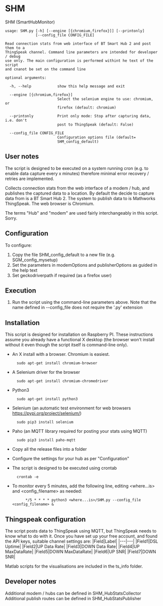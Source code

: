 # SHM
SHM (SmartHubMonitor)

	usage: SHM.py [-h] [--engine [{chromium,firefox}]] [--printonly]
	              [--config_file CONFIG_FILE]
	
	Read connection stats from web interface of BT Smart Hub 2 and post them to a
	ThingSpeak channel. Command line parameters are intended for developer / debug
	use only. The main configuration is performed withint he text of the script
	and cnanot be set on the command line
	
	optional arguments:
	
	  -h, --help            show this help message and exit
	
	  --engine [{chromium,firefox}]
	                        Select the selenium engine to use: chromium, or
	                        firefox (default: chromium)
	
	  --printonly           Print only mode: Stop after capturing data, i.e. don't
	                        post to ThingSpeak (default: False)
	
	  --config_file CONFIG_FILE
	                        Configuration options file (default=
	                        SHM_config_default)

## User notes
The script is designed to be executed on a system running cron (e.g. to enable data capture every x minutes) therefore minimal error recovery / retries are implemented.

Collects connection stats from the web interface of a modem / hub, and publishes the captured data to a location.
By default the decide to capture data from is a BT Smart Hub 2. The system to publish data to is Mathworks ThingSpeak. The web browser is Chromium.

The terms "Hub" and "modem" are used fairly interchangeably in this script. Sorry.

## Configuration
To configure:
1. Copy the file SHM_config_default to a new file (e.g. SGM_config_mysetup)
2. Set the parameters in modemOptions and publisherOptions as guided in the help text
3. Set geckodriverpath if required (as a firefox user)

## Execution
1. Run the script using the command-line parameters above. Note that the name defined in --config_file does not require the '.py' extension

## Installation
This script is designed for installation on Raspberry PI. These instructions assume you already have a functional X desktop (the browser won't install without it even though the script itself is command-line only).
* An X install with a browser. Chromium is easiest.

		sudo apt-get install chromium-browser

* A Selenium driver for the browser

		sudo apt-get install chromium-chromedriver

* Python3

		sudo apt-get install python3

* Selenium (an automatic test environment for web browsers <https://pypi.org/project/selenium/>)

		sudo pip3 install selenium

* Paho (an MQTT library required for posting your stats using MQTT)

		sudo pip3 install paho-mqtt

* Copy all the release files into a folder
* Configure the settings for your hub as per "Configuration"
* The script is designed to be executed using crontab

		crontab -e

* To monitor every 5 minutes, add the following line, editing <where...is> and <config_filename> as needed:

			*/5 * * * * python3 <where...is>/SHM.py --config_file <config_filename> &

## Thingspeak configuration
The script posts data to ThingSpeak using MQTT, but ThingSpeak needs to know what to do with it. Once you have set up your free account, and found the API keys, suitable channel settings are:
|Field|Label|
|---|---|
|Field1|DSL Uptime|
|Field2|UP Data Rate|
|Field3|DOWN Data Rate|
|Field4|UP MaxDataRate|
|Field5|DOWN MaxDataRate|
|Field6|UP SNR|
|Field7|DOWN SNR|

Matlab scripts for the visualisations are included in the ts_info folder.

## Developer notes
Additional modem / hubs can be defined in SHM_HubStatsCollector
Additional publish routes can be defined in SHM_HubStatsPublisher
